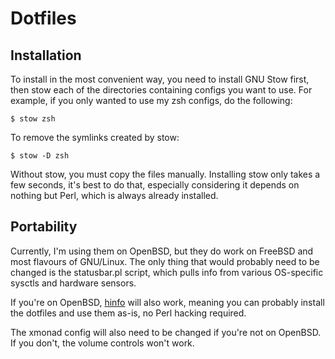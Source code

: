 Dotfiles
========

Installation
------------
To install in the most convenient way, you need to install GNU Stow
first, then stow each of the directories containing configs you want to
use. For example, if you only wanted to use my zsh configs, do the
following:

    $ stow zsh

To remove the symlinks created by stow:

    $ stow -D zsh

Without stow, you must copy the files manually. Installing stow only
takes a few seconds, it's best to do that, especially considering it
depends on nothing but Perl, which is always already installed.

Portability
-----------
Currently, I'm using them on OpenBSD, but they do work on FreeBSD and
most flavours of GNU/Linux. The only thing that would probably need to
be changed is the statusbar.pl script, which pulls info from various
OS-specific sysctls and hardware sensors.

If you're on OpenBSD, [hinfo](http://github.com/kaashif-hymabaccus/hinfo)
will also work, meaning you can probably install the dotfiles and use
them as-is, no Perl hacking required.

The xmonad config will also need to be changed if you're not on OpenBSD. If
you don't, the volume controls won't work.
